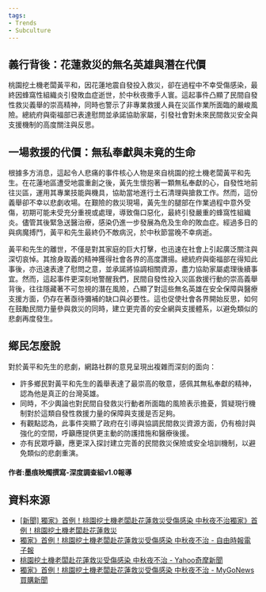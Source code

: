 ```yaml
---
tags:
- Trends
- Subculture
---
```


## 義行背後：花蓮救災的無名英雄與潛在代價

桃園挖土機老闆黃平和，因花蓮地震自發投入救災，卻在過程中不幸受傷感染，最終因蜂窩性組織炎引發敗血症逝世，於中秋夜撒手人寰。這起事件凸顯了民間自發性救災義舉的崇高精神，同時也警示了非專業救援人員在災區作業所面臨的嚴峻風險。總統府與衛福部已表達慰問並承諾協助家屬，引發社會對未來民間救災安全與支援機制的高度關注與反思。

## 一場救援的代價：無私奉獻與未竟的生命

根據多方消息，這起令人悲痛的事件核心人物是來自桃園的挖土機老闆黃平和先生。在花蓮地區遭受地震重創之後，黃先生懷抱著一顆無私奉獻的心，自發性地前往災區，運用其專業技能與機具，協助當地進行土石清理與搶救工作。然而，這份義舉卻不幸以悲劇收場。在艱險的救災現場，黃先生的腿部在作業過程中意外受傷，初期可能未受充分重視或處理，導致傷口惡化，最終引發嚴重的蜂窩性組織炎。儘管其後緊急送醫治療，感染仍進一步發展為危及生命的敗血症。經過多日的與病魔搏鬥，黃平和先生最終仍不敵病況，於中秋節當晚不幸病逝。

黃平和先生的離世，不僅是對其家庭的巨大打擊，也迅速在社會上引起廣泛關注與深切哀悼。其捨身取義的精神獲得社會各界的高度讚揚。總統府與衛福部在得知此事後，亦迅速表達了慰問之意，並承諾將協調相關資源，盡力協助家屬處理後續事宜。然而，這起事件更深刻地警醒我們，民間自發性投入災區救援行動的崇高義舉背後，往往隱藏著不可忽視的潛在風險，凸顯了對這些無名英雄在安全保障與醫療支援方面，仍存在著亟待彌補的缺口與必要性。這也促使社會各界開始反思，如何在鼓勵民間力量參與救災的同時，建立更完善的安全網與支援體系，以避免類似的悲劇再度發生。

## 鄉民怎麼說

對於黃平和先生的悲劇，網路社群的意見呈現出複雜而深刻的面向：
*   許多鄉民對黃平和先生的義舉表達了最崇高的敬意，感佩其無私奉獻的精神，認為他是真正的台灣英雄。
*   同時，不少輿論也對民間自發救災行動者所面臨的風險表示擔憂，質疑現行機制對於這類自發性救援力量的保障與支援是否足夠。
*   有觀點認為，此事件突顯了政府在引導與協調民間救災資源方面，仍有檢討與強化的空間，呼籲應提供更主動的防護措施和醫療後援。
*   亦有民眾呼籲，應更深入探討建立完善的民間救災保險或安全培訓機制，以避免類似的悲劇重演。

#### 作者:墨痕映燭撰寫-深度調查組v1.0報導

## 資料來源

*   [[新聞] 獨家》首例！桃園挖土機老闆赴花蓮救災受傷感染 中秋夜不治獨家》首例！桃園挖土機老闆赴花蓮救災](https://www.pttweb.cc/bbs/Gossiping/M.1759790927.A.C3A)
*   [獨家》首例！桃園挖土機老闆赴花蓮救災受傷感染 中秋夜不治 - 自由時報電子報](https://news.ltn.com.tw/news/society/breakingnews/4828114)
*   [桃園挖土機老闆赴花蓮救災受傷感染 中秋夜不治 - Yahoo奇摩新聞](https://tw.news.yahoo.com/%E7%8D%A8%E5%AE%B6-%E9%A6%96%E4%BE%8B-%E6%A1%83%E5%9C%93%E6%A9%9F%E8%80%81%E9%97%86%E8%B5%B4%E8%8A%B1%E8%93%AE%E6%95%91%E7%81%BD%E5%8F%97%E5%82%B7%E6%84%9F%E6%9F%93-%E4%B8%AD%E7%A7%8B%E5%A4%9C%E4%B8%8D%E6%B2%BB-020948924.html)
*   [獨家》首例！桃園挖土機老闆赴花蓮救災受傷感染 中秋夜不治 - MyGoNews買購新聞](https://www.mygonews.com/news/detail/%E7%8D%A8%E5%AE%B6%E3%80%8B%E9%A6%96%E4%BE%8B%EF%BC%0A%EF%BC%81%E6%A1%83%E5%9C%93%E6%8C%96%E5%9C%9F%E6%A9%9F%E8%80%81%E9%97%86%E8%B5%B4%E8%8A%B1%E8%93%AE%E6%95%91%E7%81%BD%E5%8F%97%E5%82%B7%E6%84%9F%E6%9F%93-%E4%B8%AD%E7%A7%8B%E5%A4%9C%E4%B8%AD%E4%B8%8D%E6%B2%BB)